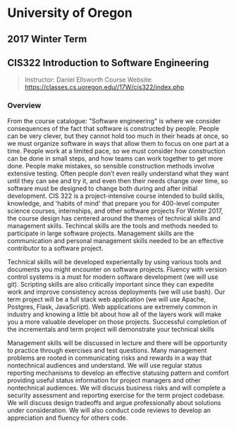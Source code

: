 # University of Oregon 
## 2017 Winter Term
## CIS322 Introduction to Software Engineering

> Instructor: Daniel Ellsworth
> Course Website: https://classes.cs.uoregon.edu//17W/cis322/index.php

###  Overview 

From the course catalogue:
"Software engineering" is where we consider consequences of the fact that software is constructed by people. People can be very clever, but they cannot hold too much in their heads at once, so we must organize software in ways that allow them to focus on one part at a time. People work at a limited pace, so we must consider how construction can be done in small steps, and how teams can work together to get more done. People make mistakes, so sensible construction methods involve extensive testing. Often people don’t even really understand what they want until they can see and try it, and even then their needs change over time, so software must be designed to change both during and after initial development. CIS 322 is a project-intensive course intended to build skills, knowledge, and 'habits of mind' that prepare you for 400-level computer science courses, internships, and other software projects
For Winter 2017, the course design has centered around the themes of technical skills and management skills. Techincal skills are the tools and methods needed to participate in large software projects. Management skills are the communication and personal management skills needed to be an effective contributor to a software project.

Technical skills will be developed experientally by using various tools and documents you might encounter on software projects. Fluency with version control systems is a must for modern software development (we will use git). Scripting skills are also critically important since they can expedite work and improve consistency across deployments (we will use bash). Our term project will be a full stack web application (we will use Apache, Postgres, Flask, JavaScript). Web applications are extremely common in industry and knowing a little bit about how all of the layers work will make you a more valuable developer on those projects. Successful completion of the incrementals and term project will demonstrate your technical skills

Management skills will be discussed in lecture and there will be opportunity to practice through exercises and test questions. Many management problems are rooted in communicating risks and rewards in a way that nontechnical audiences and understand. We will use regular status reporting mechanisms to develop an effective statusing pattern and comfort providing useful status information for project managers and other nontechnical audiences. We will discuss business risks and will complete a security assessment and reporting exercise for the term project codebase. We will discuss design tradeoffs and argue professionally about solutions under consideration. We will also conduct code reviews to develop an appreciation and fluency for others code.
